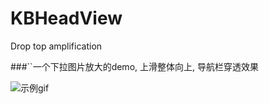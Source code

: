 # KBHeadView
  Drop top amplification

###``一个下拉图片放大的demo, 上滑整体向上, 导航栏穿透效果

![示例gif](http://i4.buimg.com/6bce63c08b382c04.gif)